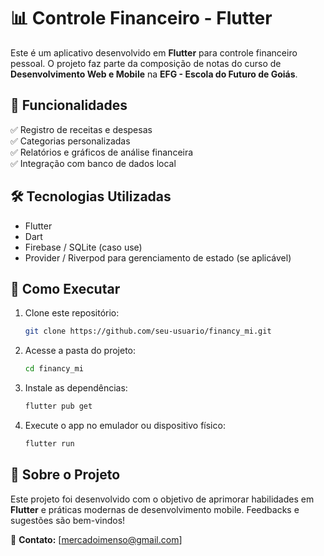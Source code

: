 # 📊 Controle Financeiro - Flutter  

Este é um aplicativo desenvolvido em **Flutter** para controle financeiro pessoal. O projeto faz parte da composição de notas do curso de **Desenvolvimento Web e Mobile** na **EFG - Escola do Futuro de Goiás**.  

## 📌 Funcionalidades  
✅ Registro de receitas e despesas  
✅ Categorias personalizadas  
✅ Relatórios e gráficos de análise financeira  
✅ Integração com banco de dados local  

## 🛠️ Tecnologias Utilizadas  
- Flutter  
- Dart  
- Firebase / SQLite (caso use)  
- Provider / Riverpod para gerenciamento de estado (se aplicável)  

## 🚀 Como Executar  
1. Clone este repositório:  
   ```bash
   git clone https://github.com/seu-usuario/financy_mi.git
   ```
2. Acesse a pasta do projeto:  
   ```bash
   cd financy_mi
   ```
3. Instale as dependências:  
   ```bash
   flutter pub get
   ```
4. Execute o app no emulador ou dispositivo físico:  
   ```bash
   flutter run
   ```

## 📝 Sobre o Projeto  
Este projeto foi desenvolvido com o objetivo de aprimorar habilidades em **Flutter** e práticas modernas de desenvolvimento mobile. Feedbacks e sugestões são bem-vindos!  

📩 **Contato:** [mercadoimenso@gmail.com]  

